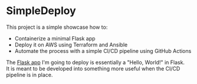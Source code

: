 # SimpleDeploy

This project is a simple showcase how to:

- Containerize a minimal Flask app
- Deploy it on AWS using Terraform and Ansible
- Automate the process with a simple CI/CD pipeline using GitHub Actions

The [Flask app](https://github.com/peter-w-remote/FlaskApp) I'm going to deploy is essentially a "Hello, World!" in Flask.  
It is meant to be developed into something more useful when the CI/CD pipeline is in place.
